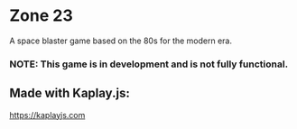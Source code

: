 # Zone 23

A space blaster game based on the 80s for the modern era. 
### NOTE: This game is in development and is not fully functional.

## Made with Kaplay.js:
https://kaplayjs.com
